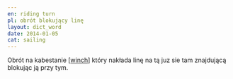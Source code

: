 ```yaml
---
en: riding turn
pl: obrót blokujący linę
layout: dict_word
date: 2014-01-05
cat: sailing
---
```


Obrót na kabestanie [[winch](/dict/winch.html)] który nakłada linę na tą juz sie tam znajdującą blokując ją przy tym.